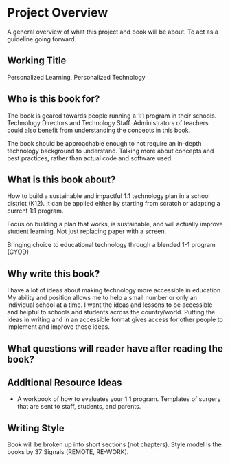 # Project Overview
A general overview of what this project and book will be about. To act as a guideline going forward. 

## Working Title
Personalized Learning, Personalized Technology

## Who is this book for?
The book is geared towards people running a 1:1 program in their schools. Technology Directors and Technology Staff. Administrators of teachers could also benefit from understanding the concepts in this book. 

The book should be approachable enough to not require an in-depth technology background to understand. Talking more about concepts and best practices, rather than actual code and software used. 

## What is this book about?
How to build a sustainable and impactful 1:1 technology plan in a school district (K12). It can be applied either by starting from scratch or adapting a current 1:1 program. 

Focus on building a plan that works, is sustainable, and will actually improve student learning. Not just replacing paper with a screen.

Bringing choice to educational technology through a blended 1-1 program (CYOD)

## Why write this book?
I have a lot of ideas about making technology more accessible in education. My ability and position allows me to help a small number or only an individual school at a time. I want the ideas and lessons to be accessible and helpful to schools and students across the country/world. Putting the ideas in writing and in an accessible format gives access for other people to implement and improve these ideas. 

## What questions will reader have after reading the book?

## Additional Resource Ideas 
- A workbook of how to evaluates your 1:1 program. Templates of surgery that are sent to staff, students, and parents. 

## Writing Style
Book will be broken up into short sections (not chapters). Style model is the books by 37 Signals (REMOTE, RE-WORK). 